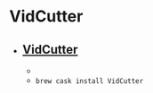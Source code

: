 # VidCutter
- [VidCutter](https://vidcutter.ozmartians.com/)
  - 
  - 
  - `brew cask install VidCutter`
